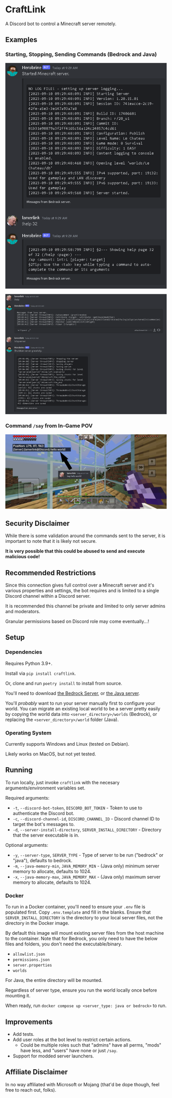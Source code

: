 # CraftLink

A Discord bot to control a Minecraft server remotely.

## Examples

### Starting, Stopping, Sending Commands (Bedrock and Java)
![Starting and getting help from Bedrock server via Discord.](https://github.com/michaeleveringham/CraftLink/blob/main/images/bedrock-server-examples.png)

![Getting help and stopping Java server via Discord](https://github.com/michaeleveringham/CraftLink/blob/main/images/java-server-examples.png)

### Command `/say` from In-Game POV
![Sending a message from Discord to Minecraft.](https://github.com/michaeleveringham/CraftLink/blob/main/images/discord-chat-to-game.jpg)

## Security Disclaimer

While there is some validation around the commands sent to the server, it is important to note that
it is likely not secure. 

**It is very possible that this could be abused to send and execute malicious code!**

## Recommended Restrictions

Since this connection gives full control over a Minecraft server and it's various properties
and settings, the bot requires and is limited to a single Discord channel within a
Discord server.

It is recommended this channel be private and limited to only server admins and moderators.

Granular permissions based on Discord role may come eventually...!

## Setup

### Dependencies

Requires Python 3.9+.

Install via `pip install craftlink`.

Or, clone and run `poetry install` to install from source.

You'll need to download [the Bedrock Server](https://www.minecraft.net/en-us/download/server/bedrock),
or [the Java server](https://www.minecraft.net/en-us/download/server).

You'll *probably* want to run your server manually first to configure your world. You can migrate an
existing local world to be a server pretty easily by copying the world data into
`<server_directory>/worlds` (Bedrock), or replacing the `<server_directory>/world` folder (Java).

### Operating System

Currently supports Windows and Linux (tested on Debian). 

Likely works on MacOS, but not yet tested.

## Running

To run locally, just invoke `craftlink` with the necesary arguments/environment variables set.

Required arguments:

- `-t`, `--discord-bot-token`, `DISCORD_BOT_TOKEN` - Token to use to authenticate the Discord bot.
- `-c`, `--discord-channel-id`, `DISCORD_CHANNEL_ID` - Discord channel ID to target the bot's messages to.
- `-d`, `--server-install-directory`, `SERVER_INSTALL_DIRECTORY` - Directory that the server executable is in.

Optional arguments:

- `-y`, `--server-type`, `SERVER_TYPE` - Type of server to be run ("bedrock" or "java"), defaults to bedrock.
- `-m`, `--java-memory-min`, `JAVA_MEMORY_MIN` - (Java only) minimum server memory to allocate, defaults to 1024.
- `-x`, `--java-memory-max`, `JAVA_MEMORY_MAX` - (Java only) maximum server memory to allocate, defaults to 1024.

### Docker

To run in a Docker container, you'll need to ensure your `.env` file is populated first.
Copy `.env.template` and fill in the blanks.
Ensure that `SERVER_INSTALL_DIRECTORY` is the directory to your local server files, not
the directory in the Docker image.

By default this image will mount existing server files from the host machine to the container.
Note that for Bedrock, you only need to have the below files and folders, you don't need the executable/binary. 
- `allowlist.json`
- `permissions.json`
- `server.properties`
- `worlds`

For Java, the entire directory will be mounted.

Regardless of server type, ensure you run the world locally once before mounting it.

When ready, run `docker compose up <server_type: java or bedrock>` to run.

## Improvements

- Add tests.
- Add user roles at the bot level to restrict certain actions.
  - Could be multiple roles such that "admins" have all perms, "mods" have less, and "users" have none or just `/say`.
- Support for modded server launchers.

## Affiliate Disclaimer

In no way affiliated with Microsoft or Mojang (that'd be dope though, feel free to reach out, folks).

